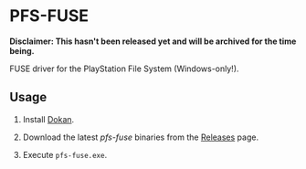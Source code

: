PFS-FUSE
========

**Disclaimer: This hasn't been released yet and will be archived for the time being.**

FUSE driver for the PlayStation File System (Windows-only!).

## Usage

1. Install [Dokan](https://github.com/dokan-dev/dokany/releases/download/v1.1.0.2000/DokanSetup_redist.exe).

2. Download the latest *pfs-fuse* binaries from the [Releases](https://github.com/AlexAltea/pfs-fuse/releases) page.

3. Execute `pfs-fuse.exe`.
